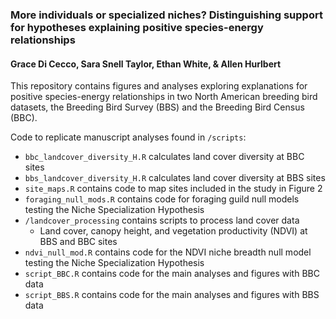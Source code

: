 ### More individuals or specialized niches? Distinguishing support for hypotheses explaining positive species-energy relationships
#### Grace Di Cecco, Sara Snell Taylor, Ethan White, & Allen Hurlbert

This repository contains figures and analyses exploring explanations for positive species-energy relationships in two North American breeding bird datasets, the Breeding Bird Survey (BBS) and the Breeding Bird Census (BBC).

Code to replicate manuscript analyses found in `/scripts`:
 - `bbc_landcover_diversity_H.R` calculates land cover diversity at BBC sites
 - `bbs_landcover_diversity_H.R` calculates land cover diversity at BBS sites
 - `site_maps.R` contains code to map sites included in the study in Figure 2
 - `foraging_null_mods.R` contains code for foraging guild null models testing the Niche Specialization Hypothesis
 - `/landcover_processing` contains scripts to process land cover data
    - Land cover, canopy height, and vegetation productivity (NDVI) at BBS and BBC sites
 - `ndvi_null_mod.R` contains code for the NDVI niche breadth null model testing the Niche Specialization Hypothesis
 - `script_BBC.R` contains code for the main analyses and figures with BBC data
 - `script_BBS.R` contains code for the main analyses and figures with BBS data




